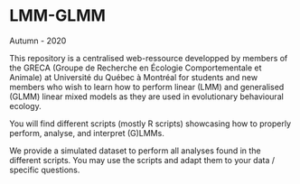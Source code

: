 # LMM-GLMM
Autumn - 2020

This repository is a centralised web-ressource developped by members of the GRECA (Groupe de Recherche en Écologie Comportementale et Animale) at Université du Québec à Montréal for students and new members who wish to learn how to perform linear (LMM) and generalised (GLMM) linear mixed models as they are used in evolutionary behavioural ecology. 

You will find different scripts (mostly R scripts) showcasing how to properly perform, analyse, and interpret (G)LMMs.

We provide a simulated dataset to perform all analyses found in the different scripts. You may use the scripts and adapt them to your data / specific questions.
